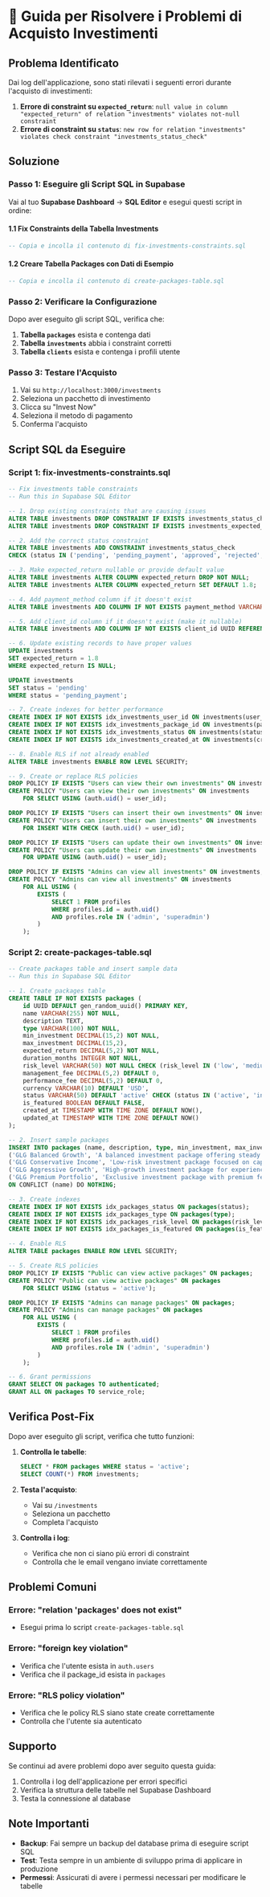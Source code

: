 # 🔧 Guida per Risolvere i Problemi di Acquisto Investimenti

## Problema Identificato

Dai log dell'applicazione, sono stati rilevati i seguenti errori durante l'acquisto di investimenti:

1. **Errore di constraint su `expected_return`**: `null value in column "expected_return" of relation "investments" violates not-null constraint`
2. **Errore di constraint su `status`**: `new row for relation "investments" violates check constraint "investments_status_check"`

## Soluzione

### Passo 1: Eseguire gli Script SQL in Supabase

Vai al tuo **Supabase Dashboard** → **SQL Editor** e esegui questi script in ordine:

#### 1.1 Fix Constraints della Tabella Investments
```sql
-- Copia e incolla il contenuto di fix-investments-constraints.sql
```

#### 1.2 Creare Tabella Packages con Dati di Esempio
```sql
-- Copia e incolla il contenuto di create-packages-table.sql
```

### Passo 2: Verificare la Configurazione

Dopo aver eseguito gli script SQL, verifica che:

1. **Tabella `packages`** esista e contenga dati
2. **Tabella `investments`** abbia i constraint corretti
3. **Tabella `clients`** esista e contenga i profili utente

### Passo 3: Testare l'Acquisto

1. Vai su `http://localhost:3000/investments`
2. Seleziona un pacchetto di investimento
3. Clicca su "Invest Now"
4. Seleziona il metodo di pagamento
5. Conferma l'acquisto

## Script SQL da Eseguire

### Script 1: fix-investments-constraints.sql
```sql
-- Fix investments table constraints
-- Run this in Supabase SQL Editor

-- 1. Drop existing constraints that are causing issues
ALTER TABLE investments DROP CONSTRAINT IF EXISTS investments_status_check;
ALTER TABLE investments DROP CONSTRAINT IF EXISTS investments_expected_return_check;

-- 2. Add the correct status constraint
ALTER TABLE investments ADD CONSTRAINT investments_status_check 
CHECK (status IN ('pending', 'pending_payment', 'approved', 'rejected', 'active', 'completed', 'cancelled'));

-- 3. Make expected_return nullable or provide default value
ALTER TABLE investments ALTER COLUMN expected_return DROP NOT NULL;
ALTER TABLE investments ALTER COLUMN expected_return SET DEFAULT 1.8;

-- 4. Add payment_method column if it doesn't exist
ALTER TABLE investments ADD COLUMN IF NOT EXISTS payment_method VARCHAR(50);

-- 5. Add client_id column if it doesn't exist (make it nullable)
ALTER TABLE investments ADD COLUMN IF NOT EXISTS client_id UUID REFERENCES clients(id) ON DELETE CASCADE;

-- 6. Update existing records to have proper values
UPDATE investments 
SET expected_return = 1.8 
WHERE expected_return IS NULL;

UPDATE investments 
SET status = 'pending' 
WHERE status = 'pending_payment';

-- 7. Create indexes for better performance
CREATE INDEX IF NOT EXISTS idx_investments_user_id ON investments(user_id);
CREATE INDEX IF NOT EXISTS idx_investments_package_id ON investments(package_id);
CREATE INDEX IF NOT EXISTS idx_investments_status ON investments(status);
CREATE INDEX IF NOT EXISTS idx_investments_created_at ON investments(created_at);

-- 8. Enable RLS if not already enabled
ALTER TABLE investments ENABLE ROW LEVEL SECURITY;

-- 9. Create or replace RLS policies
DROP POLICY IF EXISTS "Users can view their own investments" ON investments;
CREATE POLICY "Users can view their own investments" ON investments
    FOR SELECT USING (auth.uid() = user_id);

DROP POLICY IF EXISTS "Users can insert their own investments" ON investments;
CREATE POLICY "Users can insert their own investments" ON investments
    FOR INSERT WITH CHECK (auth.uid() = user_id);

DROP POLICY IF EXISTS "Users can update their own investments" ON investments;
CREATE POLICY "Users can update their own investments" ON investments
    FOR UPDATE USING (auth.uid() = user_id);

DROP POLICY IF EXISTS "Admins can view all investments" ON investments;
CREATE POLICY "Admins can view all investments" ON investments
    FOR ALL USING (
        EXISTS (
            SELECT 1 FROM profiles 
            WHERE profiles.id = auth.uid() 
            AND profiles.role IN ('admin', 'superadmin')
        )
    );
```

### Script 2: create-packages-table.sql
```sql
-- Create packages table and insert sample data
-- Run this in Supabase SQL Editor

-- 1. Create packages table
CREATE TABLE IF NOT EXISTS packages (
    id UUID DEFAULT gen_random_uuid() PRIMARY KEY,
    name VARCHAR(255) NOT NULL,
    description TEXT,
    type VARCHAR(100) NOT NULL,
    min_investment DECIMAL(15,2) NOT NULL,
    max_investment DECIMAL(15,2),
    expected_return DECIMAL(5,2) NOT NULL,
    duration_months INTEGER NOT NULL,
    risk_level VARCHAR(50) NOT NULL CHECK (risk_level IN ('low', 'medium', 'high')),
    management_fee DECIMAL(5,2) DEFAULT 0,
    performance_fee DECIMAL(5,2) DEFAULT 0,
    currency VARCHAR(10) DEFAULT 'USD',
    status VARCHAR(50) DEFAULT 'active' CHECK (status IN ('active', 'inactive', 'suspended')),
    is_featured BOOLEAN DEFAULT FALSE,
    created_at TIMESTAMP WITH TIME ZONE DEFAULT NOW(),
    updated_at TIMESTAMP WITH TIME ZONE DEFAULT NOW()
);

-- 2. Insert sample packages
INSERT INTO packages (name, description, type, min_investment, max_investment, expected_return, duration_months, risk_level, status, is_featured) VALUES
('GLG Balanced Growth', 'A balanced investment package offering steady growth with moderate risk. Perfect for investors seeking consistent returns.', 'Balanced', 1000.00, 100000.00, 1.8, 12, 'medium', 'active', true),
('GLG Conservative Income', 'Low-risk investment package focused on capital preservation and steady income generation.', 'Conservative', 500.00, 50000.00, 1.2, 6, 'low', 'active', false),
('GLG Aggressive Growth', 'High-growth investment package for experienced investors willing to take higher risks for potentially higher returns.', 'Aggressive', 5000.00, 500000.00, 2.5, 24, 'high', 'active', true),
('GLG Premium Portfolio', 'Exclusive investment package with premium features and personalized management.', 'Premium', 10000.00, 1000000.00, 2.0, 18, 'medium', 'active', true)
ON CONFLICT (name) DO NOTHING;

-- 3. Create indexes
CREATE INDEX IF NOT EXISTS idx_packages_status ON packages(status);
CREATE INDEX IF NOT EXISTS idx_packages_type ON packages(type);
CREATE INDEX IF NOT EXISTS idx_packages_risk_level ON packages(risk_level);
CREATE INDEX IF NOT EXISTS idx_packages_is_featured ON packages(is_featured);

-- 4. Enable RLS
ALTER TABLE packages ENABLE ROW LEVEL SECURITY;

-- 5. Create RLS policies
DROP POLICY IF EXISTS "Public can view active packages" ON packages;
CREATE POLICY "Public can view active packages" ON packages
    FOR SELECT USING (status = 'active');

DROP POLICY IF EXISTS "Admins can manage packages" ON packages;
CREATE POLICY "Admins can manage packages" ON packages
    FOR ALL USING (
        EXISTS (
            SELECT 1 FROM profiles 
            WHERE profiles.id = auth.uid() 
            AND profiles.role IN ('admin', 'superadmin')
        )
    );

-- 6. Grant permissions
GRANT SELECT ON packages TO authenticated;
GRANT ALL ON packages TO service_role;
```

## Verifica Post-Fix

Dopo aver eseguito gli script, verifica che tutto funzioni:

1. **Controlla le tabelle**:
   ```sql
   SELECT * FROM packages WHERE status = 'active';
   SELECT COUNT(*) FROM investments;
   ```

2. **Testa l'acquisto**:
   - Vai su `/investments`
   - Seleziona un pacchetto
   - Completa l'acquisto

3. **Controlla i log**:
   - Verifica che non ci siano più errori di constraint
   - Controlla che le email vengano inviate correttamente

## Problemi Comuni

### Errore: "relation 'packages' does not exist"
- Esegui prima lo script `create-packages-table.sql`

### Errore: "foreign key violation"
- Verifica che l'utente esista in `auth.users`
- Verifica che il package_id esista in `packages`

### Errore: "RLS policy violation"
- Verifica che le policy RLS siano state create correttamente
- Controlla che l'utente sia autenticato

## Supporto

Se continui ad avere problemi dopo aver seguito questa guida:

1. Controlla i log dell'applicazione per errori specifici
2. Verifica la struttura delle tabelle nel Supabase Dashboard
3. Testa la connessione al database

## Note Importanti

- **Backup**: Fai sempre un backup del database prima di eseguire script SQL
- **Test**: Testa sempre in un ambiente di sviluppo prima di applicare in produzione
- **Permessi**: Assicurati di avere i permessi necessari per modificare le tabelle 